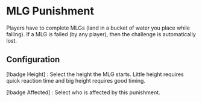 # MLG Punishment

Players have to complete MLGs (land in a bucket of water you place while falling). If a MLG is failed (by any player), 
then the challenge is automatically lost.

## Configuration

[!badge Height]
:   Select the height the MLG starts. Little height requires quick reaction time and big height requires good timing.

[!badge Affected]
:   Select who is affected by this punishment.